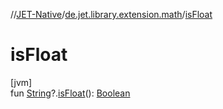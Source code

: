 //[JET-Native](../../index.md)/[de.jet.library.extension.math](index.md)/[isFloat](is-float.md)

# isFloat

[jvm]\
fun [String](https://kotlinlang.org/api/latest/jvm/stdlib/kotlin/-string/index.html)?.[isFloat](is-float.md)(): [Boolean](https://kotlinlang.org/api/latest/jvm/stdlib/kotlin/-boolean/index.html)
